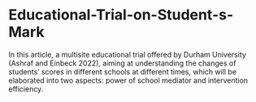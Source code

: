 # Educational-Trial-on-Student-s-Mark
In this article, a multisite educational trial offered by Durham University (Ashraf and Einbeck 2022), aiming at understanding the changes of students’ scores in different schools at different times, which will be elaborated into two aspects: power of school mediator and intervention efficiency.

